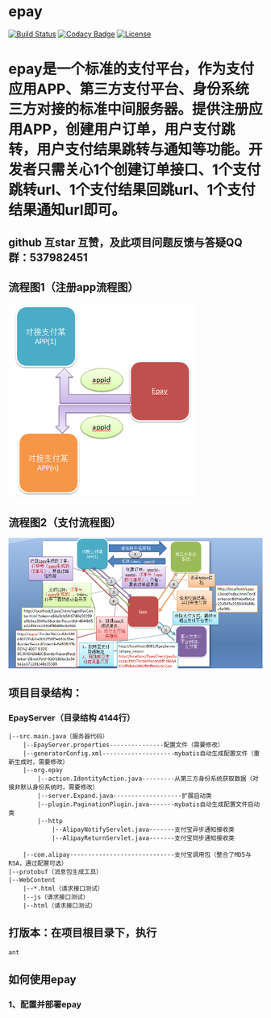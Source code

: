 # epay

[![Build Status](https://travis-ci.org/dianbaer/epay.svg?branch=master)](https://travis-ci.org/dianbaer/epay)
[![Codacy Badge](https://api.codacy.com/project/badge/Grade/dd6af1d7af8940b284a0e5b15846ecfb)](https://www.codacy.com/app/232365732/epay?utm_source=github.com&amp;utm_medium=referral&amp;utm_content=dianbaer/epay&amp;utm_campaign=Badge_Grade)
[![License](https://img.shields.io/badge/License-MIT-blue.svg)](LICENSE)

# epay是一个标准的支付平台，作为支付应用APP、第三方支付平台、身份系统三方对接的标准中间服务器。提供注册应用APP，创建用户订单，用户支付跳转，用户支付结果跳转与通知等功能。开发者只需关心1个创建订单接口、1个支付跳转url、1个支付结果回跳url、1个支付结果通知url即可。

## github 互star 互赞，及此项目问题反馈与答疑QQ群：537982451
	
	
## 流程图1（注册app流程图）

![流程图1](./epay1.png "epay1.png")

## 流程图2（支付流程图）

![流程图2](./epay2.png "epay2.png")


## 项目目录结构：


### EpayServer（目录结构 4144行）

	|--src.main.java（服务器代码）
		|--EpayServer.properties---------------配置文件（需要修改）
		|--generatorConfig.xml--------------------mybatis自动生成配置文件（重新生成时，需要修改）
		|--org.epay
			|--action.IdentityAction.java---------从第三方身份系统获取数据（对接非默认身份系统时，需要修改）
			|--server.Expand.java-------------------扩展启动类
			|--plugin.PaginationPlugin.java-------mybatis自动生成配置文件启动类
			|--http
				|--AlipayNotifyServlet.java-------支付宝异步通知接收类
				|--AlipayReturnServlet.java-------支付宝同步通知接收类
			
		|--com.alipay-----------------------------支付宝调用包（整合了MD5与RSA，通过配置可选）
	|--protobuf（消息包生成工具）
	|--WebContent
		|--*.html（请求接口测试）
		|--js（请求接口测试）
		|--html（请求接口测试）


## 打版本：在项目根目录下，执行

	ant

	
## 如何使用epay


### 1、配置并部署epay



